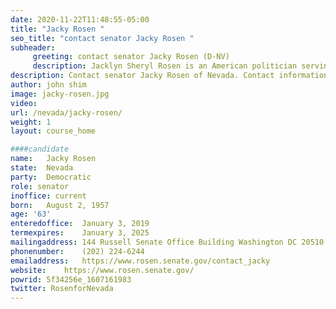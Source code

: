 ```yaml
---
date: 2020-11-22T11:48:55-05:00
title: "Jacky Rosen "
seo_title: "contact senator Jacky Rosen "
subheader:
     greeting: contact senator Jacky Rosen (D-NV) 
     description: Jacklyn Sheryl Rosen is an American politician serving as the junior United States Senator from Nevada since 2019. A member of the Democratic Party, she previously was the U.S. Representative for Nevada's 3rd congressional district from 2017 to 2019.
description: Contact senator Jacky Rosen of Nevada. Contact information for Jacky Rosen includes  email address, phone number, and mailing address.
author: john shim
image: jacky-rosen.jpg
video:
url: /nevada/jacky-rosen/
weight: 1
layout: course_home

####candidate
name:	Jacky Rosen
state:	Nevada
party:	Democratic
role: senator
inoffice: current
born:	August 2, 1957
age: '63'
enteredoffice:	January 3, 2019
termexpires:	January 3, 2025
mailingaddress:	144 Russell Senate Office Building Washington DC 20510
phonenumber:	(202) 224-6244
emailaddress:	https://www.rosen.senate.gov/contact_jacky
website:	https://www.rosen.senate.gov/
powrid: 5f34256e_1607161983
twitter: RosenforNevada
---
```




